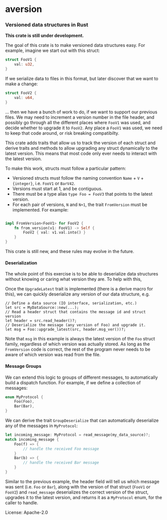 # aversion

### Versioned data structures in Rust

**This crate is still under development.**

The goal of this crate is to make versioned data structures easy. For example,
imagine we start out with this struct:
```rust
struct FooV1 {
    val: u32,
}
```
If we serialize data to files in this format, but later discover that we want
to make a change:
```rust
struct FooV2 {
    val: u64,
}
```
... then we have a bunch of work to do, if we want to support our previous
files. We may need to increment a version number in the file header, and
possibly go through all the different places where `FooV1` was used, and decide
whether to upgrade it to `FooV2`. Any place a `FooV1` was used, we need to keep
that code around, or risk breaking compatibilty.

This crate adds traits that allow us to track the version of each struct and
derive traits and methods to allow upgrading any struct dynamically to the
latest version. This means that most code only ever needs to interact with the
latest version.

To make this work, structs must follow a particular pattern:
- Versioned structs must follow the naming
  convention `Name` + `V` + `{integer}`, i.e. `FooV1` or `BarV42`.
- Versions must start at 1, and be contiguous.
- There must be a type alias `type Foo = FooV3` that points to the latest
  version.
- For each pair of versions, `N` and `N+1`, the trait `FromVersion` must be
  implemented. For example:
```rust

impl FromVersion<FooV1> for FooV2 {
    fn from_version(v1: FooV1) -> Self {
        FooV2 { val: v1.val.into() }
    }
}
```

This crate is still new, and these rules may evolve in the future.

#### Deserialization

The whole point of this exercise is to be able to deserialize data structures
without knowing or caring what version they are. To help with this,

Once the `UpgradeLatest` trait is implemented (there is a derive macro for
this), we can quickly deserialize any version of our data structure, e.g.
```
// Define a data source (IO interface, serialization, etc.)
let src = MyDataSource::new(...);
// Read a header struct that contains the message id and struct version
let header = src.read_header()?;
// Deserialize the message (any version of Foo) and upgrade it.
let msg = Foo::upgrade_latest(src, header.msg_ver())?;
```
Note that `msg` in this example is always the latest version of the `Foo`
struct family, regardless of which version was actually stored. As long as the
`FromVersion` code is correct, the rest of the program never needs to be aware
of which version was read from the file.

#### Message Groups

We can extend this logic to groups of different messages, to automatically
build a dispatch function. For example, if we define a collection of messages:
```rust
enum MyProtocol {
    Foo(Foo),
    Bar(Bar),
}
```

We can derive the trait `GroupDeserialize` that can automatically deserialize
any of the messages in `MyProtocol`:
```rust
let incoming_message: MyProtocol = read_message(my_data_source)?;
match incoming_message {
    Foo(f) => {
        // handle the received Foo message
    }
    Bar(b) => {
        // handle the received Bar message
    }
}
```
Similar to the previous example, the header field will tell us which message
was sent (i.e. `Foo` or `Bar`), along with the version of that struct (`FooV1`
or `FooV2`) and `read_message` deserializes the correct version of the struct,
upgrades it to the latest version, and returns it as a `MyProtocol`
enum, for the caller to handle.

License: Apache-2.0
